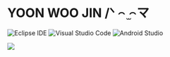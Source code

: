 # YOON WOO JIN /ᐠ ꤮ ̫꤮マ

![Eclipse IDE](https://img.shields.io/badge/Eclipse%20IDE-2C2255.svg?&style=for-the-badge&logo=Eclipse%20IDE&logoColor=white)
![Visual Studio Code](https://img.shields.io/badge/Visual%20Studio%20Code-007ACC.svg?&style=for-the-badge&logo=Visual%20Studio%20Code&logoColor=white)
![Android Studio](https://img.shields.io/badge/Android%20Studio-3DDC84.svg?&style=for-the-badge&logo=Android%20Studio&logoColor=white)

<img src="https://img.shields.io/badge/Python-3776AB?style=for-the-badge&logo=Python&logoColor=white">
